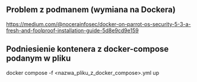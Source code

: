 ## Problem z podmanem (wymiana na Dockera)
https://medium.com/@nocerainfosec/docker-on-parrot-os-security-5-3-a-fresh-and-foolproof-installation-guide-5d8e9cd9e159

## Podniesienie kontenera z docker-compose podanym w pliku
docker compose -f <nazwa_pliku_z_docker_compose>.yml up
